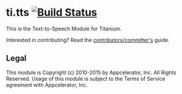 ti.tts [![Build Status](https://magnum.travis-ci.com/appcelerator-modules/ti.tts.svg?token=C6poLybMz9ERuFX5KZsz)](https://magnum.travis-ci.com/appcelerator-modules/ti.tts)
============

This is the Text-to-Speech Module for Titanium.

Interested in contributing? Read the [contributors/committer's](https://wiki.appcelerator.org/display/community/Home) guide.

## Legal

This module is Copyright (c) 2010-2015 by Appcelerator, Inc. All Rights Reserved. Usage of this module is subject to 
the Terms of Service agreement with Appcelerator, Inc.  
